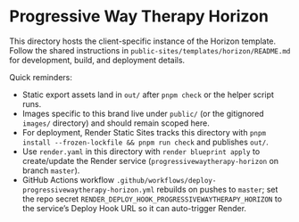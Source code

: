 # Progressive Way Therapy Horizon

This directory hosts the client-specific instance of the Horizon template. Follow the shared instructions in `public-sites/templates/horizon/README.md` for development, build, and deployment details.

Quick reminders:
- Static export assets land in `out/` after `pnpm check` or the helper script runs.
- Images specific to this brand live under `public/` (or the gitignored `images/` directory) and should remain scoped here.
- For deployment, Render Static Sites tracks this directory with `pnpm install --frozen-lockfile && pnpm run check` and publishes `out/`.
- Use `render.yaml` in this directory with `render blueprint apply` to create/update the Render service (`progressivewaytherapy-horizon` on branch `master`).
- GitHub Actions workflow `.github/workflows/deploy-progressivewaytherapy-horizon.yml` rebuilds on pushes to `master`; set the repo secret `RENDER_DEPLOY_HOOK_PROGRESSIVEWAYTHERAPY_HORIZON` to the service’s Deploy Hook URL so it can auto-trigger Render.
